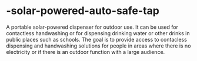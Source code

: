 # -solar-powered-auto-safe-tap
A portable solar-powered dispenser for outdoor use. It can be used for contactless handwashing or for dispensing drinking water or other drinks in public places such as schools.  The goal is to provide access to contacless dispensing and handwashing solutions for people in areas where there is no electricity or if there is an outdoor function with a large audience.
